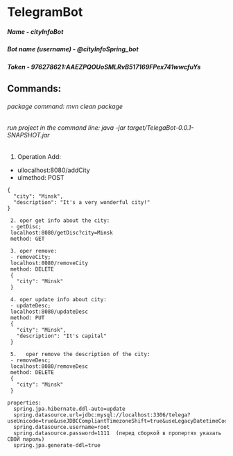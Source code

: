# TelegramBot

  ##### Name - **cityInfoBot**
      
  ##### Bot name (username) - **@cityInfoSpring_bot** 
  
  ##### Token - **976278621:AAEZPQOUoSMLRvB517169FPex741wwcfuYs**
  
## Commands:
  
  ###### package command: _mvn clean package_
  ###### run project in the command line: _java -jar target/TelegaBot-0.0.1-SNAPSHOT.jar_
  
  1. Operation Add:	
   + ullocalhost:8080/addCity
   + ulmethod: POST 
  ```
  {
    "city": "Minsk",
    "description": "It's a very wonderful city!"
  }
  ```
    
     2. oper get info about the city:
     - getDisc;
     localhost:8080/getDisc?city=Minsk
     method: GET
     
     3. oper remove:
     - removeCity;
     localhost:8080/removeCity
     method: DELETE
     {
       "city": "Minsk"
     }
      
     4. oper update info about city:
     - updateDesc;
     localhost:8080/updateDesc
     method: PUT
     {
       "city": "Minsk",
       "description": "It's capital"
     }
      
     5.   oper remove the description of the city:
     - removeDesc;
     localhost:8080/removeDesc
     method: DELETE
     {
       "city": "Minsk"
     }
    
    properties:
      spring.jpa.hibernate.ddl-auto=update
      spring.datasource.url=jdbc:mysql://localhost:3306/telega?useUnicode=true&useJDBCCompliantTimezoneShift=true&useLegacyDatetimeCode=false&serverTimezone=UTC
      spring.datasource.username=root
      spring.datasource.password=1111  (перед сборкой в пропертях указать СВОЙ пароль)
      spring.jpa.generate-ddl=true
